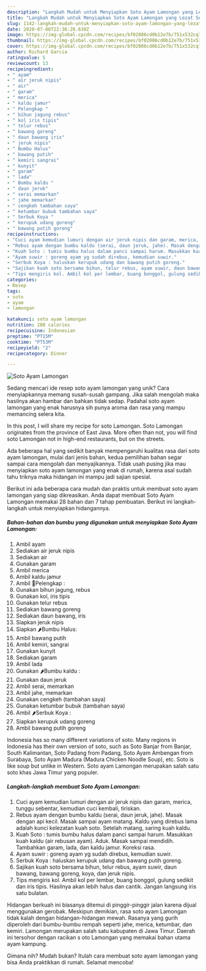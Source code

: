 ```yaml
---
description: "Langkah Mudah untuk Menyiapkan Soto Ayam Lamongan yang Lezat Sekali"
title: "Langkah Mudah untuk Menyiapkan Soto Ayam Lamongan yang Lezat Sekali"
slug: 1142-langkah-mudah-untuk-menyiapkan-soto-ayam-lamongan-yang-lezat-sekali
date: 2020-07-06T22:36:28.630Z
image: https://img-global.cpcdn.com/recipes/bf02086cd0b12e7b/751x532cq70/soto-ayam-lamongan-foto-resep-utama.jpg
thumbnail: https://img-global.cpcdn.com/recipes/bf02086cd0b12e7b/751x532cq70/soto-ayam-lamongan-foto-resep-utama.jpg
cover: https://img-global.cpcdn.com/recipes/bf02086cd0b12e7b/751x532cq70/soto-ayam-lamongan-foto-resep-utama.jpg
author: Richard Garcia
ratingvalue: 5
reviewcount: 13
recipeingredient:
- " ayam"
- " air jeruk nipis"
- " air"
- " garam"
- " merica"
- " kaldu jamur"
- " Pelengkap "
- " bihun jagung rebus"
- " kol iris tipis"
- " telur rebus"
- " bawang goreng"
- " daun bawang iris"
- " jeruk nipis"
- " Bumbu Halus"
- " bawang putih"
- " kemiri sangrai"
- " kunyit"
- " garam"
- " lada"
- " Bumbu kaldu "
- " daun jeruk"
- " serai memarkan"
- " jahe memarkan"
- " cengkeh tambahan saya"
- " ketumbar bubuk tambahan saya"
- " Serbuk Koya "
- " kerupuk udang goreng"
- " bawang putih goreng"
recipeinstructions:
- "Cuci ayam kemudian lumuri dengan air jeruk nipis dan garam, merica, tunggu sebentar, kemudian cuci kembali, tiriskan."
- "Rebus ayam dengan bumbu kaldu (serai, daun jeruk, jahe). Masak dengan api kecil. Masak sampai ayam matang. Kaldu yang direbus lama adalah kunci kelezatan kuah soto. Setelah matang, saring kuah kaldu."
- "Kuah Soto : tumis bumbu halus dalam panci sampai harum. Masukkan kuah kaldu (air rebusan ayam). Aduk. Masak sampai mendidih. Tambahkan garam, lada, dan kaldu jamur. Koreksi rasa."
- "Ayam suwir : goreng ayam yg sudah direbus, kemudian suwir."
- "Serbuk Koya : haluskan kerupuk udang dan bawang putih goreng."
- "Sajikan kuah soto bersama bihun, telur rebus, ayam suwir, daun bawang, bawang goreng, koya, dan jeruk nipis."
- "Tips mengiris kol. Ambil kol per lembar, buang bonggol, gulung sedikit dan iris tipis. Hasilnya akan lebih halus dan cantik. Jangan langsung iris satu bulatan."
categories:
- Resep
tags:
- soto
- ayam
- lamongan

katakunci: soto ayam lamongan 
nutrition: 280 calories
recipecuisine: Indonesian
preptime: "PT15M"
cooktime: "PT53M"
recipeyield: "2"
recipecategory: Dinner

---
```



![Soto Ayam Lamongan](https://img-global.cpcdn.com/recipes/bf02086cd0b12e7b/751x532cq70/soto-ayam-lamongan-foto-resep-utama.jpg)

Sedang mencari ide resep soto ayam lamongan yang unik? Cara menyiapkannya memang susah-susah gampang. Jika salah mengolah maka hasilnya akan hambar dan bahkan tidak sedap. Padahal soto ayam lamongan yang enak harusnya sih punya aroma dan rasa yang mampu memancing selera kita.

In this post, I will share my recipe for soto Lamongan. Soto Lamongan originates from the province of East Java. More often than not, you will find soto Lamongan not in high-end restaurants, but on the streets.

Ada beberapa hal yang sedikit banyak mempengaruhi kualitas rasa dari soto ayam lamongan, mulai dari jenis bahan, kedua pemilihan bahan segar sampai cara mengolah dan menyajikannya. Tidak usah pusing jika mau menyiapkan soto ayam lamongan yang enak di rumah, karena asal sudah tahu triknya maka hidangan ini mampu jadi sajian spesial.


Berikut ini ada beberapa cara mudah dan praktis untuk membuat soto ayam lamongan yang siap dikreasikan. Anda dapat membuat Soto Ayam Lamongan memakai 28 bahan dan 7 tahap pembuatan. Berikut ini langkah-langkah untuk menyiapkan hidangannya.

<!--inarticleads1-->

##### Bahan-bahan dan bumbu yang digunakan untuk menyiapkan Soto Ayam Lamongan:

1. Ambil  ayam
1. Sediakan  air jeruk nipis
1. Sediakan  air
1. Gunakan  garam
1. Ambil  merica
1. Ambil  kaldu jamur
1. Ambil  🍛Pelengkap :
1. Gunakan  bihun jagung, rebus
1. Gunakan  kol, iris tipis
1. Gunakan  telur rebus
1. Sediakan  bawang goreng
1. Sediakan  daun bawang, iris
1. Siapkan  jeruk nipis
1. Siapkan  🌶Bumbu Halus:
1. Ambil  bawang putih
1. Ambil  kemiri, sangrai
1. Gunakan  kunyit
1. Sediakan  garam
1. Ambil  lada
1. Gunakan  🌶Bumbu kaldu :
1. Gunakan  daun jeruk
1. Ambil  serai, memarkan
1. Ambil  jahe, memarkan
1. Gunakan  cengkeh (tambahan saya)
1. Gunakan  ketumbar bubuk (tambahan saya)
1. Ambil  🌶Serbuk Koya :
1. Siapkan  kerupuk udang goreng
1. Ambil  bawang putih goreng


Indonesia has so many different variations of soto. Many regions in Indonesia has their own version of soto, such as Soto Banjar from Banjar, South Kalimantan, Soto Padang from Padang, Soto Ayam Ambengan from Surabaya, Soto Ayam Madura (Madura Chicken Noodle Soup), etc. Soto is like soup but unlike in Western. Soto ayam Lamongan merupakan salah satu soto khas Jawa Timur yang populer. 

<!--inarticleads2-->

##### Langkah-langkah membuat Soto Ayam Lamongan:

1. Cuci ayam kemudian lumuri dengan air jeruk nipis dan garam, merica, tunggu sebentar, kemudian cuci kembali, tiriskan.
1. Rebus ayam dengan bumbu kaldu (serai, daun jeruk, jahe). Masak dengan api kecil. Masak sampai ayam matang. Kaldu yang direbus lama adalah kunci kelezatan kuah soto. Setelah matang, saring kuah kaldu.
1. Kuah Soto : tumis bumbu halus dalam panci sampai harum. Masukkan kuah kaldu (air rebusan ayam). Aduk. Masak sampai mendidih. Tambahkan garam, lada, dan kaldu jamur. Koreksi rasa.
1. Ayam suwir : goreng ayam yg sudah direbus, kemudian suwir.
1. Serbuk Koya : haluskan kerupuk udang dan bawang putih goreng.
1. Sajikan kuah soto bersama bihun, telur rebus, ayam suwir, daun bawang, bawang goreng, koya, dan jeruk nipis.
1. Tips mengiris kol. Ambil kol per lembar, buang bonggol, gulung sedikit dan iris tipis. Hasilnya akan lebih halus dan cantik. Jangan langsung iris satu bulatan.


Hidangan berkuah ini biasanya ditemui di pinggir-pinggir jalan karena dijual menggunakan gerobak. Meskipun demikian, rasa soto ayam Lamongan tidak kalah dengan hidangan-hidangan mewah. Rasanya yang gurih diperoleh dari bumbu-bumbu rempah seperti jahe, merica, ketumbar, dan kemiri. Lamongan merupakan salah satu kabupaten di Jawa Timur. Daerah ini tersohor dengan racikan s oto Lamongan yang memakai bahan utama ayam kampung. 

Gimana nih? Mudah bukan? Itulah cara membuat soto ayam lamongan yang bisa Anda praktikkan di rumah. Selamat mencoba!
